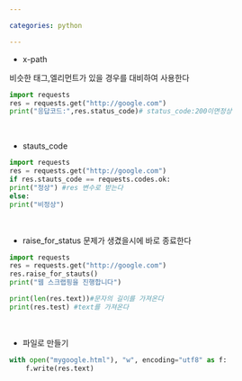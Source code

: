 ```yaml
---

categories: python

---
```


- x-path

비슷한 태그,엘리먼트가 있을 경우를 대비하여 사용한다 

```python
import requests
res = requests.get("http://google.com")
print("응답코드:",res.status_code)# status_code:200이면정상
```

&nbsp;

- stauts_code

```python
import requests
res = requests.get("http://google.com")
if res.stauts_code == requests.codes.ok:
print("정상") #res 변수로 받는다
else:
print("비정상")
```
&nbsp;
- raise_for_status
  문제가 생겼을시에 바로 종료한다
  
```python
import requests
res = requests.get("http://google.com")
res.raise_for_stauts()
print("웹 스크랩핑을 진행합니다")
```

```python
print(len(res.text))#문자의 길이를 가져온다
print(res.test) #text를 가져온다
```
&nbsp;

- 파일로 만들기
 
```python
with open("mygoogle.html"), "w", encoding="utf8" as f:
    f.write(res.text)
```


